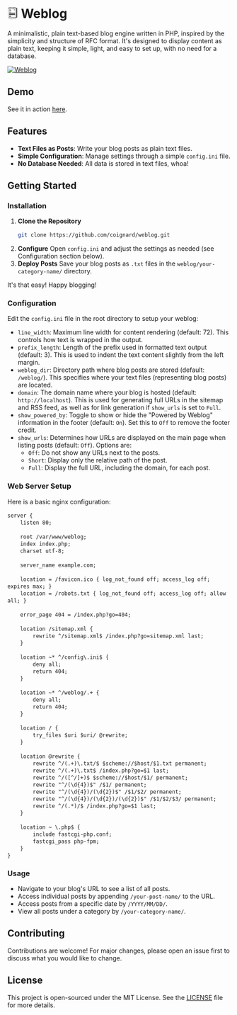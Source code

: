 # <img src=".github/icon.png" width="24" height="24"> Weblog

A minimalistic, plain text-based blog engine written in PHP, inspired by the simplicity and structure of RFC format. It's designed to display content as plain text, keeping it simple, light, and easy to set up, with no need for a database.

[![Weblog](https://github.com/coignard/weblog/assets/119790348/81488585-0ded-471a-a296-20f2bd992a2d)](https://renecoignard.com/weblog/)

## Demo

See it in action [here](https://renecoignard.com/weblog/).

## Features

- **Text Files as Posts**: Write your blog posts as plain text files.
- **Simple Configuration**: Manage settings through a simple `config.ini` file.
- **No Database Needed**: All data is stored in text files, whoa!

## Getting Started

### Installation

1. **Clone the Repository**
   ```bash
   git clone https://github.com/coignard/weblog.git
   ```
2. **Configure**
   Open `config.ini` and adjust the settings as needed (see Configuration section below).
3. **Deploy Posts**
   Save your blog posts as `.txt` files in the `weblog/your-category-name/` directory.

It's that easy! Happy blogging!

### Configuration

Edit the `config.ini` file in the root directory to setup your weblog:

- `line_width`: Maximum line width for content rendering (default: 72). This controls how text is wrapped in the output.
- `prefix_length`: Length of the prefix used in formatted text output (default: 3). This is used to indent the text content slightly from the left margin.
- `weblog_dir`: Directory path where blog posts are stored (default: `/weblog/`). This specifies where your text files (representing blog posts) are located.
- `domain`: The domain name where your blog is hosted (default: `http://localhost`). This is used for generating full URLs in the sitemap and RSS feed, as well as for link generation if `show_urls` is set to `Full`.
- `show_powered_by`: Toggle to show or hide the "Powered by Weblog" information in the footer (default: `On`). Set this to `Off` to remove the footer credit.
- `show_urls`: Determines how URLs are displayed on the main page when listing posts (default: `Off`). Options are:
  - `Off`: Do not show any URLs next to the posts.
  - `Short`: Display only the relative path of the post.
  - `Full`: Display the full URL, including the domain, for each post.

### Web Server Setup

Here is a basic nginx configuration:

```nginx
server {
    listen 80;

    root /var/www/weblog;
    index index.php;
    charset utf-8;

    server_name example.com;

    location = /favicon.ico { log_not_found off; access_log off; expires max; }
    location = /robots.txt { log_not_found off; access_log off; allow all; }

    error_page 404 = /index.php?go=404;

    location /sitemap.xml {
        rewrite ^/sitemap.xml$ /index.php?go=sitemap.xml last;
    }

    location ~* ^/config\.ini$ {
        deny all;
        return 404;
    }

    location ~* ^/weblog/.+ {
        deny all;
        return 404;
    }

    location / {
        try_files $uri $uri/ @rewrite;
    }

    location @rewrite {
        rewrite ^/(.+)\.txt/$ $scheme://$host/$1.txt permanent;
        rewrite ^/(.+)\.txt$ /index.php?go=$1 last;
        rewrite ^/([^/]+)$ $scheme://$host/$1/ permanent;
        rewrite "^/(\d{4})$" /$1/ permanent;
        rewrite "^/(\d{4})/(\d{2})$" /$1/$2/ permanent;
        rewrite "^/(\d{4})/(\d{2})/(\d{2})$" /$1/$2/$3/ permanent;
        rewrite ^/(.*)/$ /index.php?go=$1 last;
    }

    location ~ \.php$ {
        include fastcgi-php.conf;
        fastcgi_pass php-fpm;
    }
}
```

### Usage

- Navigate to your blog's URL to see a list of all posts.
- Access individual posts by appending `/your-post-name/` to the URL.
- Access posts from a specific date by `/YYYY/MM/DD/`.
- View all posts under a category by `/your-category-name/`.

## Contributing

Contributions are welcome! For major changes, please open an issue first to discuss what you would like to change.

## License

This project is open-sourced under the MIT License. See the [LICENSE](LICENSE) file for more details.
